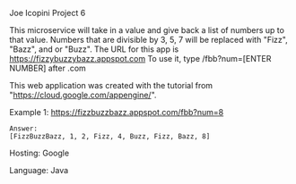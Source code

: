 Joe Icopini Project 6

This microservice will take in a value and give back a list of numbers up to that value.
Numbers that are divisible by 3, 5, 7 will be replaced with "Fizz", "Bazz", and or "Buzz".
The URL for this app is https://fizzybuzzybazz.appspot.com
To use it, type /fbb?num=[ENTER NUMBER] after .com

This web application was created with the tutorial from "https://cloud.google.com/appengine/".

Example 1:
	https://fizzbuzzbazz.appspot.com/fbb?num=8
	
	Answer:
	[FizzBuzzBazz, 1, 2, Fizz, 4, Buzz, Fizz, Bazz, 8]

Hosting:
	Google

Language: 
	Java